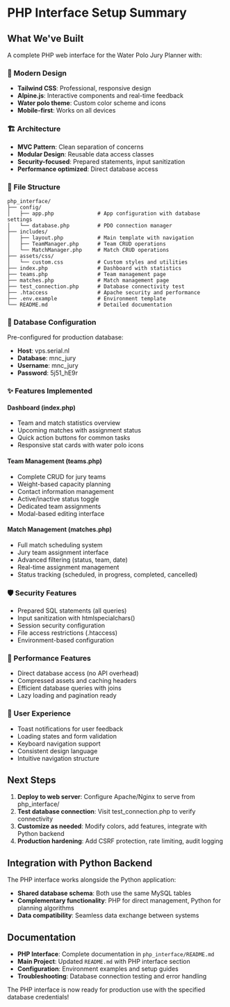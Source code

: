 # PHP Interface Setup Summary

## What We've Built

A complete PHP web interface for the Water Polo Jury Planner with:

### 🎨 Modern Design
- **Tailwind CSS**: Professional, responsive design
- **Alpine.js**: Interactive components and real-time feedback
- **Water polo theme**: Custom color scheme and icons
- **Mobile-first**: Works on all devices

### 🏗️ Architecture
- **MVC Pattern**: Clean separation of concerns
- **Modular Design**: Reusable data access classes
- **Security-focused**: Prepared statements, input sanitization
- **Performance optimized**: Direct database access

### 📁 File Structure
```
php_interface/
├── config/
│   ├── app.php              # App configuration with database settings
│   └── database.php         # PDO connection manager
├── includes/
│   ├── layout.php           # Main template with navigation
│   ├── TeamManager.php      # Team CRUD operations
│   └── MatchManager.php     # Match CRUD operations  
├── assets/css/
│   └── custom.css           # Custom styles and utilities
├── index.php                # Dashboard with statistics
├── teams.php                # Team management page
├── matches.php              # Match management page
├── test_connection.php      # Database connectivity test
├── .htaccess                # Apache security and performance
├── .env.example             # Environment template
└── README.md                # Detailed documentation
```

### 🔧 Database Configuration
Pre-configured for production database:
- **Host**: vps.serial.nl
- **Database**: mnc_jury
- **Username**: mnc_jury
- **Password**: 5j51_hE9r

### ✨ Features Implemented

#### Dashboard (index.php)
- Team and match statistics overview
- Upcoming matches with assignment status
- Quick action buttons for common tasks
- Responsive stat cards with water polo icons

#### Team Management (teams.php)
- Complete CRUD for jury teams
- Weight-based capacity planning
- Contact information management
- Active/inactive status toggle
- Dedicated team assignments
- Modal-based editing interface

#### Match Management (matches.php)
- Full match scheduling system
- Jury team assignment interface
- Advanced filtering (status, team, date)
- Real-time assignment management
- Status tracking (scheduled, in progress, completed, cancelled)

### 🛡️ Security Features
- Prepared SQL statements (all queries)
- Input sanitization with htmlspecialchars()
- Session security configuration
- File access restrictions (.htaccess)
- Environment-based configuration

### 🚀 Performance Features
- Direct database access (no API overhead)
- Compressed assets and caching headers
- Efficient database queries with joins
- Lazy loading and pagination ready

### 📱 User Experience
- Toast notifications for user feedback
- Loading states and form validation
- Keyboard navigation support
- Consistent design language
- Intuitive navigation structure

## Next Steps

1. **Deploy to web server**: Configure Apache/Nginx to serve from php_interface/
2. **Test database connection**: Visit test_connection.php to verify connectivity
3. **Customize as needed**: Modify colors, add features, integrate with Python backend
4. **Production hardening**: Add CSRF protection, rate limiting, audit logging

## Integration with Python Backend

The PHP interface works alongside the Python application:
- **Shared database schema**: Both use the same MySQL tables
- **Complementary functionality**: PHP for direct management, Python for planning algorithms
- **Data compatibility**: Seamless data exchange between systems

## Documentation

- **PHP Interface**: Complete documentation in `php_interface/README.md`
- **Main Project**: Updated `README.md` with PHP interface section
- **Configuration**: Environment examples and setup guides
- **Troubleshooting**: Database connection testing and error handling

The PHP interface is now ready for production use with the specified database credentials!
